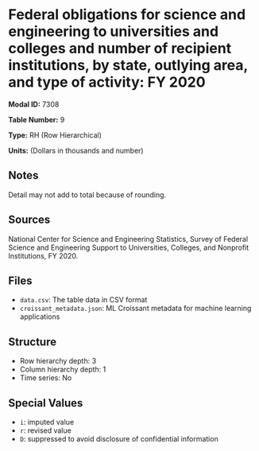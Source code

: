 # Federal obligations for science and engineering to universities and colleges and number of recipient institutions, by state, outlying area, and type of activity: FY 2020

**Modal ID:** 7308

**Table Number:** 9

**Type:** RH (Row Hierarchical)

**Units:** (Dollars in thousands and number)

## Notes

Detail may not add to total because of rounding.

## Sources

National Center for Science and Engineering Statistics, Survey of Federal Science and Engineering Support to Universities, Colleges, and Nonprofit Institutions, FY 2020.

## Files

- `data.csv`: The table data in CSV format
- `croissant_metadata.json`: ML Croissant metadata for machine learning applications

## Structure

- Row hierarchy depth: 3
- Column hierarchy depth: 1
- Time series: No

## Special Values

- `i`: imputed value
- `r`: revised value
- `D`: suppressed to avoid disclosure of confidential information
